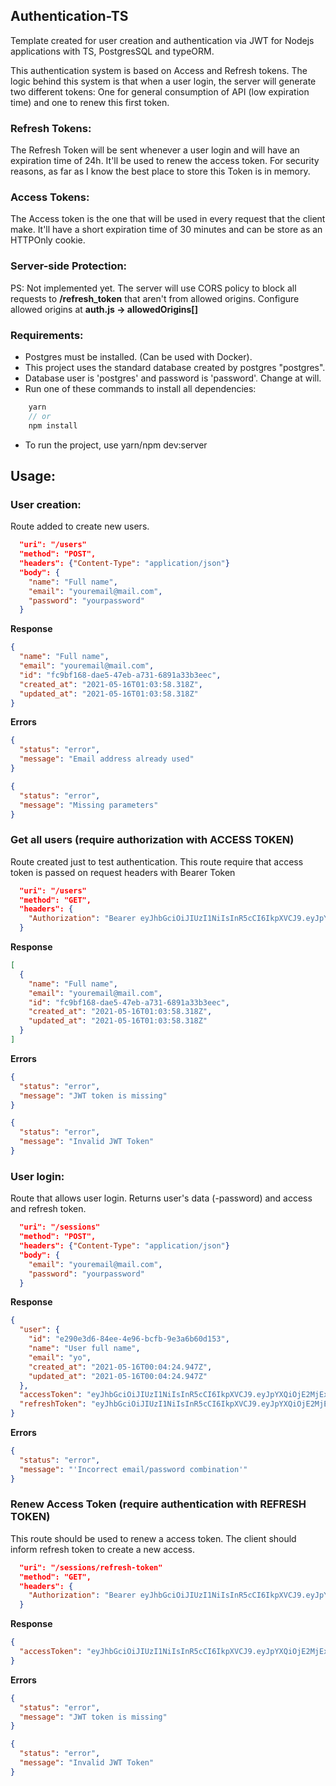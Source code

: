 ## Authentication-TS

Template created for user creation and authentication via JWT for Nodejs applications with TS, PostgresSQL and typeORM.

This authentication system is based on Access and Refresh tokens. The logic behind this system is that when a user login, the server will generate two different tokens: One for general consumption of API (low expiration time) and one to renew this first token.

### Refresh Tokens:

The Refresh Token will be sent whenever a user login and will have an expiration time of 24h. It'll be used to renew the access token. For security reasons, as far as I know the best place to store this Token is in memory.

### Access Tokens:

The Access token is the one that will be used in every request that the client make. It'll have a short expiration time of 30 minutes and can be store as an HTTPOnly cookie.

### Server-side Protection:

PS: Not implemented yet.
The server will use CORS policy to block all requests to **/refresh_token** that aren't from allowed origins. Configure allowed origins at **auth.js -> allowedOrigins[]**

### Requirements:

- Postgres must be installed. (Can be used with Docker).
- This project uses the standard database created by postgres "postgres".
- Database user is 'postgres' and password is 'password'. Change at will.
- Run one of these commands to install all dependencies:

```typescript
    yarn
    // or
    npm install
```

- To run the project, use yarn/npm dev:server

## Usage:

### User creation:

Route added to create new users.

```json
  "uri": "/users"
  "method": "POST",
  "headers": {"Content-Type": "application/json"}
  "body": {
    "name": "Full name",
    "email": "youremail@mail.com",
    "password": "yourpassword"
  }
```

**Response**

```json
{
  "name": "Full name",
  "email": "youremail@mail.com",
  "id": "fc9bf168-dae5-47eb-a731-6891a33b3eec",
  "created_at": "2021-05-16T01:03:58.318Z",
  "updated_at": "2021-05-16T01:03:58.318Z"
}
```

**Errors**

```json
{
  "status": "error",
  "message": "Email address already used"
}
```

```json
{
  "status": "error",
  "message": "Missing parameters"
}
```

### Get all users (require authorization with ACCESS TOKEN)

Route created just to test authentication. This route require that access token is passed on request headers with Bearer Token


```json
  "uri": "/users"
  "method": "GET",
  "headers": {
    "Authorization": "Bearer eyJhbGciOiJIUzI1NiIsInR5cCI6IkpXVCJ9.eyJpYXQiOjE2MjExMTY1ODQsImV4cCI6MTYyMTExNjYxNCwic3ViIjoiZTI5MGUzZDYtODRlZS00ZTk2LWJjZmItOWUzYTZiNjBkMTUzIn0.ojfzYiuP4mdvpxFl3g_JVL1k_fuPVqYiWxFd_9NZyK0"
  }
```

**Response**

```json
[
  {
    "name": "Full name",
    "email": "youremail@mail.com",
    "id": "fc9bf168-dae5-47eb-a731-6891a33b3eec",
    "created_at": "2021-05-16T01:03:58.318Z",
    "updated_at": "2021-05-16T01:03:58.318Z"
  }
]
```

**Errors**

```json
{
  "status": "error",
  "message": "JWT token is missing"
}
```

```json
{
  "status": "error",
  "message": "Invalid JWT Token"
}
```

### User login:

Route that allows user login. Returns user's data (-password) and access and refresh token.

```json
  "uri": "/sessions"
  "method": "POST",
  "headers": {"Content-Type": "application/json"}
  "body": {
    "email": "youremail@mail.com",
    "password": "yourpassword"
  }
```

**Response**

```json
{
  "user": {
    "id": "e290e3d6-84ee-4e96-bcfb-9e3a6b60d153",
    "name": "User full name",
    "email": "yo",
    "created_at": "2021-05-16T00:04:24.947Z",
    "updated_at": "2021-05-16T00:04:24.947Z"
  },
  "accessToken": "eyJhbGciOiJIUzI1NiIsInR5cCI6IkpXVCJ9.eyJpYXQiOjE2MjExMTY1ODQsImV4cCI6MTYyMTExNjYxNCwic3ViIjoiZTI5MGUzZDYtODRlZS00ZTk2LWJjZmItOWUzYTZiNjBkMTUzIn0.ojfzYiuP4mdvpxFl3g_JVL1k_fuPVqYiWxFd_9NZyK0",
  "refreshToken": "eyJhbGciOiJIUzI1NiIsInR5cCI6IkpXVCJ9.eyJpYXQiOjE2MjExMTY1ODQsImV4cCI6MTYyMTIwMjk4NCwic3ViIjoiZTI5MGUzZDYtODRlZS00ZTk2LWJjZmItOWUzYTZiNjBkMTUzIn0.2MVcoj7z7C2ytWcJErR8jN4RWHLWo3grNP_r8mhQYmE"
}
```

**Errors**

```json
{
  "status": "error",
  "message": "'Incorrect email/password combination'"
}
```

### Renew Access Token (require authentication with REFRESH TOKEN)

This route should be used to renew a access token. The client should inform refresh token to create a new access.

```json
  "uri": "/sessions/refresh-token"
  "method": "GET",
  "headers": {
    "Authorization": "Bearer eyJhbGciOiJIUzI1NiIsInR5cCI6IkpXVCJ9.eyJpYXQiOjE2MjExMTY1ODQsImV4cCI6MTYyMTExNjYxNCwic3ViIjoiZTI5MGUzZDYtODRlZS00ZTk2LWJjZmItOWUzYTZiNjBkMTUzIn0.ojfzYiuP4mdvpxFl3g_JVL1k_fuPVqYiWxFd_9NZyK0"
  }
```

**Response**

```json
{
  "accessToken": "eyJhbGciOiJIUzI1NiIsInR5cCI6IkpXVCJ9.eyJpYXQiOjE2MjExMTY1ODQsImV4cCI6MTYyMTExNjYxNCwic3ViIjoiZTI5MGUzZDYtODRlZS00ZTk2LWJjZmItOWUzYTZiNjBkMTUzIn0.ojfzYiuP4mdvpxFl3g_JVL1k_fuPVqYiWxFd_9NZyK0"
}
```

**Errors**

```json
{
  "status": "error",
  "message": "JWT token is missing"
}
```

```json
{
  "status": "error",
  "message": "Invalid JWT Token"
}
```
